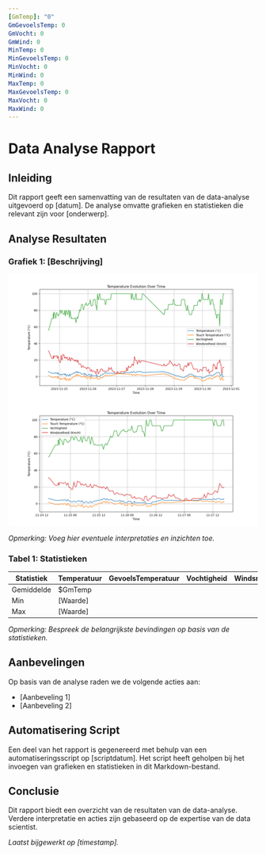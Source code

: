 ```yaml
---
[GmTemp]: "0"
GmGevoelsTemp: 0
GmVocht: 0
GmWind: 0
MinTemp: 0
MinGevoelsTemp: 0
MinVocht: 0
MinWind: 0
MaxTemp: 0
MaxGevoelsTemp: 0
MaxVocht: 0
MaxWind: 0
---
```


# Data Analyse Rapport

## Inleiding

Dit rapport geeft een samenvatting van de resultaten van de data-analyse uitgevoerd op [datum]. De analyse omvatte grafieken en statistieken die relevant zijn voor [onderwerp].

## Analyse Resultaten

### Grafiek 1: [Beschrijving]

![Grafiek 1](images/dataGrafiek.png)
![Grafiek 2](images/grafiek.gif)

_Opmerking: Voeg hier eventuele interpretaties en inzichten toe._

### Tabel 1: Statistieken

| Statistiek | Temperatuur | GevoelsTemperatuur | Vochtigheid | Windsnelheid |
| ---------- | ----------- | ------------------ | ----------- | ------------ |
| Gemiddelde | $GmTemp     |                    |             |              |
| Min        | [Waarde]    |                    |             |              |
| Max        | [Waarde]    |                    |             |              |

_Opmerking: Bespreek de belangrijkste bevindingen op basis van de statistieken._

## Aanbevelingen

Op basis van de analyse raden we de volgende acties aan:

- [Aanbeveling 1]
- [Aanbeveling 2]

## Automatisering Script

Een deel van het rapport is gegenereerd met behulp van een automatiseringsscript op [scriptdatum]. Het script heeft geholpen bij het invoegen van grafieken en statistieken in dit Markdown-bestand.

## Conclusie

Dit rapport biedt een overzicht van de resultaten van de data-analyse. Verdere interpretatie en acties zijn gebaseerd op de expertise van de data scientist.

_Laatst bijgewerkt op [timestamp]._
